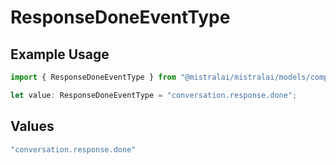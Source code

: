 # ResponseDoneEventType

## Example Usage

```typescript
import { ResponseDoneEventType } from "@mistralai/mistralai/models/components";

let value: ResponseDoneEventType = "conversation.response.done";
```

## Values

```typescript
"conversation.response.done"
```